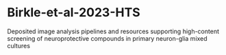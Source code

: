 # Birkle-et-al-2023-HTS
Deposited image analysis pipelines and resources supporting high-content screening of neuroprotective compounds in primary neuron-glia mixed cultures
